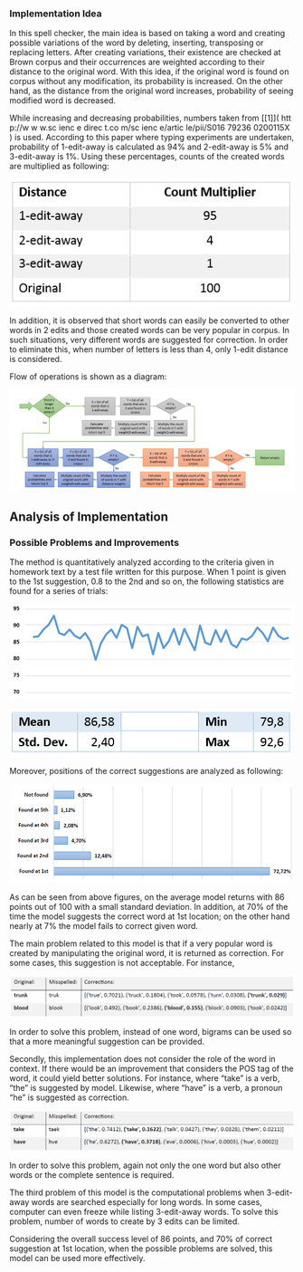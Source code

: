 ### Implementation Idea

In this spell checker, the main idea is based on taking a word and creating possible variations of the word by deleting, inserting, transposing or replacing letters. After creating variations, their existence are checked at Brown corpus and their occurrences are weighted according to their distance to the original word. With this idea, if the original word is found on corpus without any modification, its probability is increased. On the other hand, as the distance from the original word increases, probability of seeing modified word is decreased.

While increasing and decreasing probabilities, numbers taken from [[1]]( htt p://w w w.sc ienc e direc t.co m/sc ienc e/artic le/pii/S016 79236 0200115X  ) is used. According to this paper where typing experiments are undertaken, probability of 1-edit-away is calculated as 94% and 2-edit-away is 5% and 3-edit-away is 1%. Using these percentages, counts of the created words are multiplied as following:

![](https://github.com/cornetto/SpellChecker/blob/master/wiki/table-1.png?raw=true)

In addition, it is observed that short words can easily be converted to other words in 2 edits and those created words can be very popular in corpus. In such situations, very different words are suggested for correction. In order to eliminate this, when number of letters is less than 4, only 1-edit distance is considered.

Flow of operations is shown as a diagram:

![](https://raw.githubusercontent.com/cornetto/SpellChecker/master/wiki/figure-1.png)

## Analysis of Implementation

### Possible Problems and Improvements

The method is quantitatively analyzed according to the criteria given in homework text by a test file written for this purpose. When 1 point is given to the 1st suggestion, 0.8 to the 2nd and so on, the following statistics are found for a series of trials:

![](https://raw.githubusercontent.com/cornetto/SpellChecker/master/wiki/figure-2.png)

![](https://raw.githubusercontent.com/cornetto/SpellChecker/master/wiki/table-2.png)

Moreover, positions of the correct suggestions are analyzed as following:

![](https://raw.githubusercontent.com/cornetto/SpellChecker/master/wiki/figure-3.png)

As can be seen from above figures, on the average model returns with 86 points out of 100 with a small standard deviation. In addition, at 70% of the time the model suggests the correct word at 1st  location; on the other hand nearly at 7% the model fails to correct given word. 

The main problem related to this model is that if a very popular word is created by manipulating the original word, it is returned as correction. For some cases, this suggestion is not acceptable. For instance,

![](https://raw.githubusercontent.com/cornetto/SpellChecker/master/wiki/table-3.png)

In order to solve this problem, instead of one word, bigrams can be used so that a more meaningful suggestion can be provided.

Secondly, this implementation does not consider the role of the word in context. If there would be an improvement that considers the POS tag of the word, it could yield better solutions. For instance, where “take” is a verb, “the” is suggested by model. Likewise, where “have” is a verb, a pronoun “he” is suggested as correction.

![](https://raw.githubusercontent.com/cornetto/SpellChecker/master/wiki/table-4.png)

In order to solve this problem, again not only the one word but also other words or the complete sentence is required.

The third problem of this model is the computational problems when 3-edit-away words are searched especially for long words. In some cases, computer can even freeze while listing 3-edit-away words. To solve this problem, number of words to create by 3 edits can be limited.

Considering the overall success level of 86 points, and 70% of correct suggestion at 1st location, when the possible problems are solved, this model can be used more effectively.
